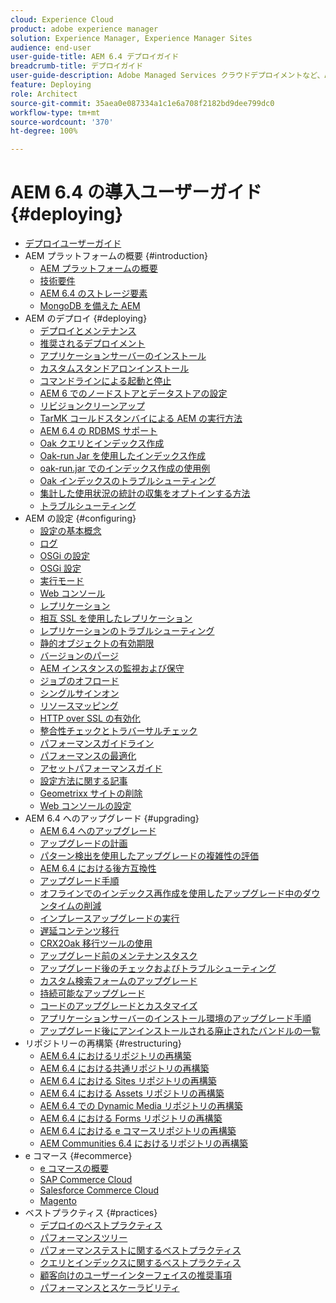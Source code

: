 ```yaml
---
cloud: Experience Cloud
product: adobe experience manager
solution: Experience Manager, Experience Manager Sites
audience: end-user
user-guide-title: AEM 6.4 デプロイガイド
breadcrumb-title: デプロイガイド
user-guide-description: Adobe Managed Services クラウドデプロイメントなど、Adobe Experience Manager 6.4 のインストール、デプロイ、およびアーキテクチャについて詳しく説明します。
feature: Deploying
role: Architect
source-git-commit: 35aea0e087334a1c1e6a708f2182bd9dee799dc0
workflow-type: tm+mt
source-wordcount: '370'
ht-degree: 100%

---
```



# AEM 6.4 の導入ユーザーガイド {#deploying}

+ [デプロイユーザーガイド](home.md)
+ AEM プラットフォームの概要 {#introduction}
   + [AEM プラットフォームの概要](platform.md)
   + [技術要件](technical-requirements.md)
   + [AEM 6.4 のストレージ要素](storage-elements-in-aem-6.md)
   + [MongoDB を備えた AEM](aem-with-mongodb.md)
+ AEM のデプロイ {#deploying}
   + [デプロイとメンテナンス](deploy.md)
   + [推奨されるデプロイメント](recommended-deploys.md)
   + [アプリケーションサーバーのインストール](application-server-install.md)
   + [カスタムスタンドアロンインストール](custom-standalone-install.md)
   + [コマンドラインによる起動と停止](command-line-start-and-stop.md)
   + [AEM 6 でのノードストアとデータストアの設定](data-store-config.md)
   + [リビジョンクリーンアップ](revision-cleanup.md)
   + [TarMK コールドスタンバイによる AEM の実行方法](tarmk-cold-standby.md)
   + [AEM 6.4 の RDBMS サポート](rdbms-support-in-aem.md)
   + [Oak クエリとインデックス作成](queries-and-indexing.md)
   + [Oak-run Jar を使用したインデックス作成](indexing-via-the-oak-run-jar.md)
   + [oak-run.jar でのインデックス作成の使用例](oak-run-indexing-usecases.md)
   + [Oak インデックスのトラブルシューティング](troubleshooting-oak-indexes.md)
   + [集計した使用状況の統計の収集をオプトインする方法](opt-in-aggregated-usage-statistics.md)
   + [トラブルシューティング](troubleshooting.md)
+ AEM の設定 {#configuring}
   + [設定の基本概念](configuring.md)
   + [ログ](configure-logging.md)
   + [OSGi の設定](configuring-osgi.md)
   + [OSGi 設定](osgi-configuration-settings.md)
   + [実行モード](configure-runmodes.md)
   + [Web コンソール](web-console.md)
   + [レプリケーション](replication.md)
   + [相互 SSL を使用したレプリケーション](mssl-replication.md)
   + [レプリケーションのトラブルシューティング](troubleshoot-rep.md)
   + [静的オブジェクトの有効期限](expiration-static-objects.md)
   + [バージョンのパージ](version-purging.md)
   + [AEM インスタンスの監視および保守](monitoring-and-maintaining.md)
   + [ジョブのオフロード](offloading.md)
   + [シングルサインオン](single-sign-on.md)
   + [リソースマッピング](resource-mapping.md)
   + [HTTP over SSL の有効化](https://experienceleague.adobe.com/docs/experience-manager-64/administering/security/ssl-by-default.html?lang=ja)
   + [整合性チェックとトラバーサルチェック](consistency-check.md)
   + [パフォーマンスガイドライン](performance-guidelines.md)
   + [パフォーマンスの最適化](configuring-performance.md)
   + [アセットパフォーマンスガイド](https://experienceleague.adobe.com/docs/experience-manager-64/assets/administer/performance-tuning-guidelines.html?lang=ja)
   + [設定方法に関する記事](ht-deploy.md)
   + [Geometrixx サイトの削除](removing-the-geometrixx-sites.md)
   + [Web コンソールの設定](configuring-web-console.md)
+ AEM 6.4 へのアップグレード {#upgrading}
   + [AEM 6.4 へのアップグレード](upgrade.md)
   + [アップグレードの計画](upgrade-planning.md)
   + [パターン検出を使用したアップグレードの複雑性の評価](pattern-detector.md)
   + [AEM 6.4 における後方互換性](backward-compatibility.md)
   + [アップグレード手順](upgrade-procedure.md)
   + [オフラインでのインデックス再作成を使用したアップグレード中のダウンタイムの削減](upgrade-offline-reindexing.md)
   + [インプレースアップグレードの実行](in-place-upgrade.md)
   + [遅延コンテンツ移行](lazy-content-migration.md)
   + [CRX2Oak 移行ツールの使用](using-crx2oak.md)
   + [アップグレード前のメンテナンスタスク](pre-upgrade-maintenance-tasks.md)
   + [アップグレード後のチェックおよびトラブルシューティング](post-upgrade-checks-and-troubleshooting.md)
   + [カスタム検索フォームのアップグレード](upgrading-custom-search-forms.md)
   + [持続可能なアップグレード](sustainable-upgrades.md)
   + [コードのアップグレードとカスタマイズ](upgrading-code-and-customizations.md)
   + [アプリケーションサーバーのインストール環境のアップグレード手順](app-server-upgrade.md)
   + [アップグレード後にアンインストールされる廃止されたバンドルの一覧](obsolete-bundles.md)
+ リポジトリーの再構築 {#restructuring}
   + [AEM 6.4 におけるリポジトリの再構築](repository-restructuring.md)
   + [AEM 6.4 における共通リポジトリの再構築](all-repository-restructuring-in-aem-6-4.md)
   + [AEM 6.4 における Sites リポジトリの再構築](sites-repository-restructuring-in-aem-6-4.md)
   + [AEM 6.4 における Assets リポジトリの再構築](https://experienceleague.adobe.com/docs/experience-manager-64/deploying/restructuring/repository-restructuring.html?lang=ja)
   + [AEM 6.4 での Dynamic Media リポジトリの再構築](dynamicmedia-repository-restructuring-in-aem-6-4.md)
   + [AEM 6.4 における Forms リポジトリの再構築](forms-repository-restructuring-in-aem-6-4.md)
   + [AEM 6.4 における e コマースリポジトリの再構築](ecommerce-repository-restructuring-in-aem-6-4.md)
   + [AEM Communities 6.4 におけるリポジトリの再構築](communities-repository-restructuring-in-aem-6-4.md)
+ e コマース {#ecommerce}
   + [e コマースの概要](ecommerce.md)
   + [SAP Commerce Cloud](sap-commerce-cloud.md)
   + [Salesforce Commerce Cloud](https://github.com/adobe/commerce-salesforce)
   + [Magento](https://www.adobe.io/apis/experiencecloud/commerce-integration-framework/integrations.html#!AdobeDocs/commerce-cif-documentation/master/integrations/02-AEM-Magento.md)
+ ベストプラクティス {#practices}
   + [デプロイのベストプラクティス](best-practices.md)
   + [パフォーマンスツリー](performance-tree.md)
   + [パフォーマンステストに関するベストプラクティス](best-practices-for-performance-testing.md)
   + [クエリとインデックスに関するベストプラクティス](best-practices-for-queries-and-indexing.md)
   + [顧客向けのユーザーインターフェイスの推奨事項](ui-recommendations.md)
   + [パフォーマンスとスケーラビリティ](performance.md)


<!--

To be removed:
[Quickstart for AEM Screens](setting-up-a-basic-project-screens.md)
[Device Control Center](device-control-center.md)
[repository-restructuring-in-aem64](repository-restructuring-in-aem64.md)
[Web Console] (configuring-web-console.md)
[Configuring and Deploying AEM Screens](configuring-screens-introduction.md)
[Kickstart Guide](kickstart-for-aem-screens.md)
/help/sites/deploying/using/performance-lp.md
/help/sites-deploying/do-not-delete-performance-guidelines-pdf.md
/help/sites-deploying/removing-the-geometrixx-sites.md
/help/sites-deploying/consistency-check.md

Redirects:
[(Enabling HTTP Over SSL)](config-ssl.md) redirect to /content/help/en/experience-manager/6-4/sites-administering/ssl-by-default
-->
